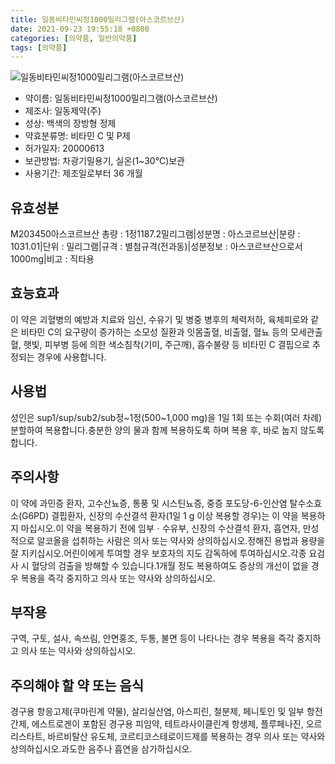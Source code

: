 ```yaml
---
title: 일동비타민씨정1000밀리그램(아스코르브산)
date: 2021-09-23 19:55:18 +0800
categories: [의약품, 일반의약품]
tags: [의약품]
---
```

![일동비타민씨정1000밀리그램(아스코르브산)](https://nedrug.mfds.go.kr/pbp/cmn/itemImageDownload/1Nds9SAaXWr)

- 약이름: 일동비타민씨정1000밀리그램(아스코르브산)
- 제조사: 일동제약(주)
- 성상: 백색의 장방형 정제
- 약효분류명: 비타민 C 및 P제
- 허가일자: 20000613
- 보관방법: 차광기밀용기, 실온(1~30℃)보관
- 사용기간: 제조일로부터 36 개월
## 유효성분
M203450아스코르브산
총량 : 1정1187.2밀리그램|성분명 : 아스코르브산|분량 : 1031.01|단위 : 밀리그램|규격 : 별첨규격(전과동)|성분정보 : 아스코르브산으로서 1000mg|비고 : 직타용
## 효능효과
이 약은 괴혈병의 예방과 치료와 임신, 수유기 및 병중 병후의 체력저하, 육체피로와 같은 비타민 C의 요구량이 증가하는 소모성 질환과 잇몸출혈, 비출혈, 혈뇨 등의 모세관출혈, 햇빛, 피부병 등에 의한 색소침착(기미, 주근깨), 흡수불량 등 비타민 C 결핍으로 추정되는 경우에 사용합니다.
## 사용법
성인은 sup1/sup/sub2/sub정~1정(500~1,000 mg)을 1일 1회 또는 수회(여러 차례) 분할하여 복용합니다.충분한 양의 물과 함께 복용하도록 하며 복용 후, 바로 눕지 않도록 합니다.
## 주의사항
이 약에 과민증 환자, 고수산뇨증, 통풍 및 시스틴뇨증, 중증 포도당-6-인산염 탈수소효소(G6PD) 결핍환자, 신장의 수산결석 환자(1일 1 g 이상 복용할 경우)는 이 약을 복용하지 마십시오.이 약을 복용하기 전에 임부ㆍ수유부, 신장의 수산결석 환자, 흡연자, 만성적으로 알코올을 섭취하는 사람은 의사 또는 약사와 상의하십시오.정해진 용법과 용량을 잘 지키십시오.어린이에게 투여할 경우 보호자의 지도 감독하에 투여하십시오.각종 요검사 시 혈당의 검출을 방해할 수 있습니다.1개월 정도 복용하여도 증상의 개선이 없을 경우 복용을 즉각 중지하고 의사 또는 약사와 상의하십시오.
## 부작용
구역, 구토, 설사, 속쓰림, 안면홍조, 두통, 불면 등이 나타나는 경우 복용을 즉각 중지하고 의사 또는 약사와 상의하십시오.
## 주의해야 할 약 또는 음식
경구용 항응고제(쿠마린계 약물), 살리실산염, 아스피린, 철분제, 페니토인 및 일부 항전간제, 에스트로겐이 포함된 경구용 피임약, 테트라사이클린계 항생제, 플루페나진, 오르리스타트, 바르비탈산 유도체, 코르티코스테로이드제를 복용하는 경우 의사 또는 약사와 상의하십시오.과도한 음주나 흡연을 삼가하십시오.
